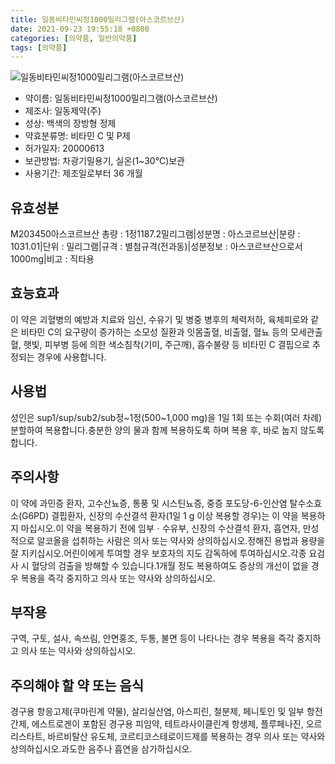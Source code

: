 ```yaml
---
title: 일동비타민씨정1000밀리그램(아스코르브산)
date: 2021-09-23 19:55:18 +0800
categories: [의약품, 일반의약품]
tags: [의약품]
---
```

![일동비타민씨정1000밀리그램(아스코르브산)](https://nedrug.mfds.go.kr/pbp/cmn/itemImageDownload/1Nds9SAaXWr)

- 약이름: 일동비타민씨정1000밀리그램(아스코르브산)
- 제조사: 일동제약(주)
- 성상: 백색의 장방형 정제
- 약효분류명: 비타민 C 및 P제
- 허가일자: 20000613
- 보관방법: 차광기밀용기, 실온(1~30℃)보관
- 사용기간: 제조일로부터 36 개월
## 유효성분
M203450아스코르브산
총량 : 1정1187.2밀리그램|성분명 : 아스코르브산|분량 : 1031.01|단위 : 밀리그램|규격 : 별첨규격(전과동)|성분정보 : 아스코르브산으로서 1000mg|비고 : 직타용
## 효능효과
이 약은 괴혈병의 예방과 치료와 임신, 수유기 및 병중 병후의 체력저하, 육체피로와 같은 비타민 C의 요구량이 증가하는 소모성 질환과 잇몸출혈, 비출혈, 혈뇨 등의 모세관출혈, 햇빛, 피부병 등에 의한 색소침착(기미, 주근깨), 흡수불량 등 비타민 C 결핍으로 추정되는 경우에 사용합니다.
## 사용법
성인은 sup1/sup/sub2/sub정~1정(500~1,000 mg)을 1일 1회 또는 수회(여러 차례) 분할하여 복용합니다.충분한 양의 물과 함께 복용하도록 하며 복용 후, 바로 눕지 않도록 합니다.
## 주의사항
이 약에 과민증 환자, 고수산뇨증, 통풍 및 시스틴뇨증, 중증 포도당-6-인산염 탈수소효소(G6PD) 결핍환자, 신장의 수산결석 환자(1일 1 g 이상 복용할 경우)는 이 약을 복용하지 마십시오.이 약을 복용하기 전에 임부ㆍ수유부, 신장의 수산결석 환자, 흡연자, 만성적으로 알코올을 섭취하는 사람은 의사 또는 약사와 상의하십시오.정해진 용법과 용량을 잘 지키십시오.어린이에게 투여할 경우 보호자의 지도 감독하에 투여하십시오.각종 요검사 시 혈당의 검출을 방해할 수 있습니다.1개월 정도 복용하여도 증상의 개선이 없을 경우 복용을 즉각 중지하고 의사 또는 약사와 상의하십시오.
## 부작용
구역, 구토, 설사, 속쓰림, 안면홍조, 두통, 불면 등이 나타나는 경우 복용을 즉각 중지하고 의사 또는 약사와 상의하십시오.
## 주의해야 할 약 또는 음식
경구용 항응고제(쿠마린계 약물), 살리실산염, 아스피린, 철분제, 페니토인 및 일부 항전간제, 에스트로겐이 포함된 경구용 피임약, 테트라사이클린계 항생제, 플루페나진, 오르리스타트, 바르비탈산 유도체, 코르티코스테로이드제를 복용하는 경우 의사 또는 약사와 상의하십시오.과도한 음주나 흡연을 삼가하십시오.
